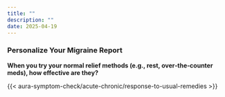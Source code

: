 ```yaml
---
title: ""
description: ""
date: 2025-04-19
---
```


### Personalize Your Migraine Report


**When you try your normal relief methods (e.g., rest, over‑the‑counter meds), how effective are they?**

<link rel="stylesheet" href="/css/symptom-check.css">



{{< aura-symptom-check/acute-chronic/response-to-usual-remedies >}}

<script src="/js/aura-symptom-check/acute-chronic/response-to-usual-remedies.js"></script>
